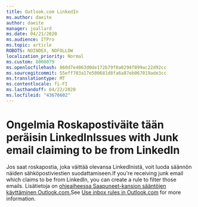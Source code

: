 ```yaml
---
title: Outlook.com LinkedIn
ms.author: daeite
author: daeite
manager: joallard
ms.date: 04/21/2020
ms.audience: ITPro
ms.topic: article
ROBOTS: NOINDEX, NOFOLLOW
localization_priority: Normal
ms.custom: 8000079
ms.openlocfilehash: 860d7e4063d0de172b79f0a0294f899ac22d92cc
ms.sourcegitcommit: 55eff703a17e500681d8fa6a87eb067019ade3cc
ms.translationtype: MT
ms.contentlocale: fi-FI
ms.lasthandoff: 04/22/2020
ms.locfileid: "43676602"
---
```

# <a name="issues-with-junk-email-claiming-to-be-from-linkedin"></a><span data-ttu-id="d19f4-102">Ongelmia Roskapostiväite tään peräisin LinkedIn</span><span class="sxs-lookup"><span data-stu-id="d19f4-102">Issues with Junk email claiming to be from LinkedIn</span></span>

<span data-ttu-id="d19f4-103">Jos saat roskapostia, joka väittää olevansa LinkedInistä, voit luoda säännön näiden sähköpostiviestien suodattamiseen.</span><span class="sxs-lookup"><span data-stu-id="d19f4-103">If you're receiving junk email which claims to be from LinkedIn, you can create a rule to filter those emails.</span></span>
<span data-ttu-id="d19f4-104">Lisätietoja on [ohjeaiheessa Saapuneet-kansion sääntöjen käyttäminen Outlook.com.](https://aka.ms/OutlookComInboxRules)</span><span class="sxs-lookup"><span data-stu-id="d19f4-104">See [Use inbox rules in Outlook.com](https://aka.ms/OutlookComInboxRules) for more information.</span></span>


